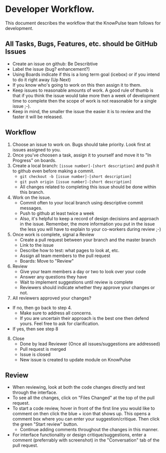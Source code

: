 # Developer Workflow.
This document describes the workflow that the KnowPulse team follows for development.

## All Tasks, Bugs, Features, etc. should be GitHub Issues
 - Create an issue on github: Be Describtive
 - Label the issue (bug? enhancement?)
 - Using Boards indicate if this is a long term goal (icebox) or if you intend to do it right away (Up Next)
 - If you know who's going to work on this then assign it to them.
 - Keep issues to reasonable amounts of work. A good rule of thumb is that if you think the issue would take more then a week of development time to complete then the scope of work is not reasonable for a single issue ;-). 
 - Keep in mind, the smaller the issue the easier it is to review and the faster it will be released.
 
## Workflow
1. Choose an issue to work on. Bugs should take priority. Look first at issues assigned to you.
2. Once you've choosen a task, assign it to yourself and move it to "In Progress" on boards.
3. Create a local branch:  `[issue number]-[short description]` and push it to github even before making a commit.
   - `git checkout -b [issue number]-[short description]`
   - `git push origin [issue number]-[short description]`
   - All changes related to completing this issue should be done within this branch.
4. Work on the issue.
   - Commit often to your local branch using descriptive commit messages.
   - Push to github at least twice a week
   - Also, it's helpful to keep a record of design decisions and approach in the issue. Remember, the more information you put in the issue the less you will have to explain to your co-workers during review ;-)
5. Once work is complete, signal a Review
   - Create a pull request between your branch and the master branch
   - Link to the issue
   - Describe how to test: what pages to look at, etc.
   - Assign all team members to the pull request
   - Boards: Move to "Review"
6. Review
   - Give your team members a day or two to look over your code
   - Answer any questions they have
   - Wait to implement suggestions until review is complete
   - Reviewers should indicate whether they approve your changes or not.
7. All reviewers approved your changes?
  - If no, then go back to step 4.
    - Make sure to address all concerns. 
    - If you are uncertain their approach is the best one then defend yours. Feel free to ask for clarification.
  - If yes, then see step 8
8. Close
   - Done by lead Reviewer (Once all issues/suggestions are addressed)
   - Pull request is merged
   - Issue is closed
   - New issue is created to update module on KnowPulse

## Review
- When reviewing, look at both the code changes directly and test through the interface.
- To see all the changes, click on "Files Changed" at the top of the pull request.
- To start a code review, hover in front of the first line you would like to comment on then click the blue + icon that shows up. This opens a comment box where you can enter your suggestion/critique. Then click the green "Start review" button.
  - Continue adding comments throughout the changes in this manner.
- For interface functionality or design critique/suggestions, enter a comment (preferrably with screenshot) in the "Conversation" tab of the pull request.

